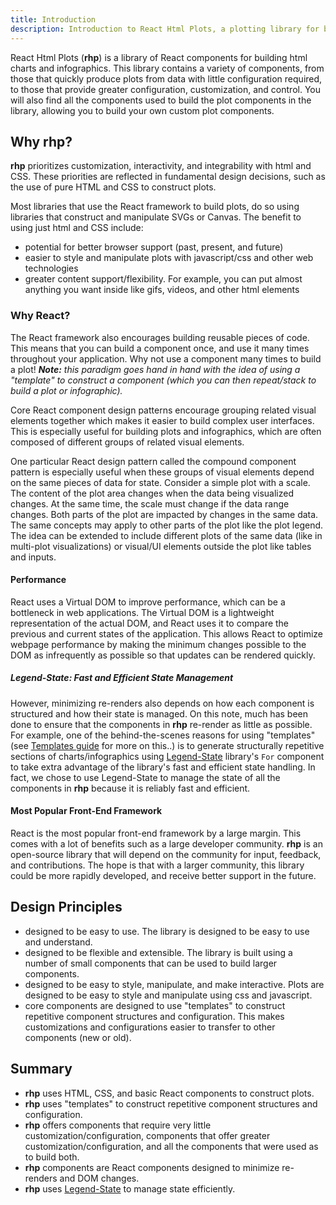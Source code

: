 ```yaml
---
title: Introduction
description: Introduction to React Html Plots, a plotting library for build html plots using React
---
```


React Html Plots (**rhp**) is a library of React components for building html charts and infographics. This library contains a variety of components, from those that quickly produce plots from data with little configuration required, to those that provide greater configuration, customization, and control. You will also find all the components used to build the plot components in the library, allowing you to build your own custom plot components.

## Why rhp?

**rhp** prioritizes customization, interactivity, and integrability with html and CSS. These priorities are reflected in fundamental design decisions, such as the use of pure HTML and CSS to construct plots.

Most libraries that use the React framework to build plots, do so using libraries that construct and manipulate SVGs or Canvas.  The benefit to using just html and CSS include:
- potential for better browser support (past, present, and future)
- easier to style and manipulate plots with javascript/css and other web technologies
- greater content support/flexibility. For example, you can put almost anything you want inside like gifs, videos, and other html elements


### Why React?

The React framework also encourages building reusable pieces of code. This means that you can build a component once, and use it many times throughout your application. Why not use a component many times to build a plot! ***Note:*** *this paradigm goes hand in hand with the idea of using a "template" to construct a component (which you can then repeat/stack to build a plot or infographic).*

Core React component design patterns encourage grouping related visual elements together which makes it easier to build complex user interfaces. This is especially useful for building plots and infographics, which are often composed of different groups of related visual elements.

One particular React design pattern called the compound component pattern is especially useful when these groups of visual elements depend on the same pieces of data for state. Consider a simple plot with a scale. The content of the plot area changes when the data being visualized changes. At the same time, the scale must change if the data range changes. Both parts of the plot are impacted by changes in the same data. The same concepts may apply to other parts of the plot like the plot legend. The idea can be extended to include different plots of the same data (like in multi-plot visualizations) or visual/UI elements outside the plot like tables and inputs.

#### Performance
React uses a Virtual DOM to improve performance, which can be a bottleneck in web applications. The Virtual DOM is a lightweight representation of the actual DOM, and React uses it to compare the previous and current states of the application. This allows React to optimize webpage performance by making the minimum changes possible to the DOM as infrequently as possible so that updates can be rendered quickly. 

##### Legend-State: Fast and Efficient State Management
However, minimizing re-renders also depends on how each component is structured and how their state is managed. On this note, much has been done to ensure that the components in **rhp** re-render as little as possible. For example, one of the behind-the-scenes reasons for using "templates" (see [Templates guide](../../guides/templates/) for more on this..) is to generate structurally repetitive sections of charts/infographics using [Legend-State](https://github.com/LegendApp/legend-state) library's `For` component to take extra advantage of the library's fast and efficient state handling. In fact, we chose to use Legend-State to manage the state of all the components in **rhp** because it is reliably fast and efficient.

#### Most Popular Front-End Framework
React is the most popular front-end framework by a large margin. This comes with a lot of benefits such as a large developer community. **rhp** is an open-source library that will depend on the community for input, feedback, and contributions. The hope is that with a larger community, this library could be more rapidly developed, and receive better support in the future.

## Design Principles
- designed to be easy to use. The library is designed to be easy to use and understand. 
- designed to be flexible and extensible. The library is built using a number of small components that can be used to build larger components.
- designed to be easy to style, manipulate, and make interactive. Plots are designed to be easy to style and manipulate using css and javascript.
- core components are designed to use "templates" to construct repetitive component structures and configuration. This makes customizations and configurations easier to transfer to other components (new or old). 
<!-- These can also be used as a basis for creating other "templates" which means you dont always have to start from scratch when customizing and configuring components. -->

## Summary
- **rhp** uses HTML, CSS, and basic React components to construct plots.
- **rhp** uses "templates" to construct repetitive component structures and configuration.
- **rhp** offers components that require very little customization/configuration, components that offer greater customization/configuration, and all the components that were used as to build both.
- **rhp** components are React components designed to minimize re-renders and DOM changes.
- **rhp** uses [Legend-State](https://github.com/LegendApp/legend-state) to manage state efficiently.

